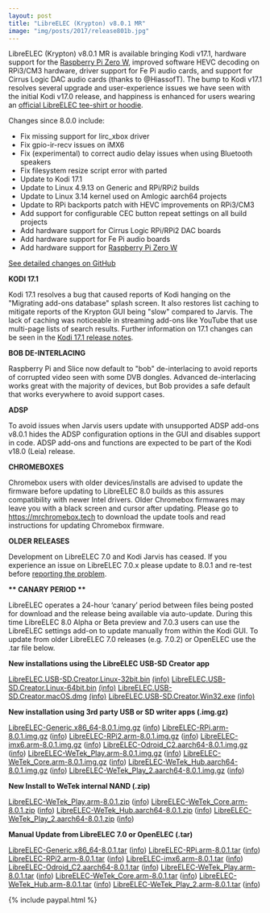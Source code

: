 ```yaml
---
layout: post
title: "LibreELEC (Krypton) v8.0.1 MR"
image: "img/posts/2017/release801b.jpg"
---
```


LibreELEC (Krypton) v8.0.1 MR is available bringing Kodi v17.1, hardware support for the [Raspberry Pi Zero W](https://www.raspberrypi.org/blog/raspberry-pi-zero-w-joins-family/), improved software HEVC decoding on RPi3/CM3 hardware, driver support for Fe Pi audio cards, and support for Cirrus Logic DAC audio cards (thanks to @HiassofT). The bump to Kodi v17.1 resolves several upgrade and user-experience issues we have seen with the initial Kodi v17.0 release, and happiness is enhanced for users wearing an [official LibreELEC tee-shirt or hoodie](https://libreelec.tv/shop/).

Changes since 8.0.0 include:

- Fix missing support for lirc\_xbox driver
- Fix gpio-ir-recv issues on iMX6
- Fix (experimental) to correct audio delay issues when using Bluetooth speakers
- Fix filesystem resize script error with parted
- Update to Kodi 17.1
- Update to Linux 4.9.13 on Generic and RPi/RPi2 builds
- Update to Linux 3.14 kernel used on Amlogic aarch64 projects
- Update to RPi backports patch with HEVC improvements on RPi3/CM3
- Add support for configurable CEC button repeat settings on all build projects
- Add hardware support for Cirrus Logic RPi/RPi2 DAC boards
- Add hardware support for Fe Pi audio boards
- Add hardware support for [Raspberry Pi Zero W](https://www.raspberrypi.org/blog/raspberry-pi-zero-w-joins-family/)

[See detailed changes on GitHub](https://github.com/LibreELEC/LibreELEC.tv/compare/8.0.0...8.0.1)

**KODI 17.1**

Kodi 17.1 resolves a bug that caused reports of Kodi hanging on the "Migrating add-ons database" splash screen. It also restores list caching to mitigate reports of the Krypton GUI being "slow" compared to Jarvis. The lack of caching was noticeable in streaming add-ons like YouTube that use multi-page lists of search results. Further information on 17.1 changes can be seen in the [Kodi 17.1 release notes](https://kodi.tv/kodi-v17-1-krypton/).

**BOB DE-INTERLACING**

Raspberry Pi and Slice now default to "bob" de-interlacing to avoid reports of corrupted video seen with some DVB dongles. Advanced de-interlacing works great with the majority of devices, but Bob provides a safe default that works everywhere to avoid support cases.

**ADSP**

To avoid issues when Jarvis users update with unsupported ADSP add-ons v8.0.1 hides the ADSP configuration options in the GUI and disables support in code. ADSP add-ons and functions are expected to be part of the Kodi v18.0 (Leia) release.

**CHROMEBOXES**

Chromebox users with older devices/installs are advised to update the firmware before updating to LibreELEC 8.0 builds as this assures compatibility with newer Intel drivers. Older Chromebox firmwares may leave you with a black screen and cursor after updating. Please go to https://mrchromebox.tech to download the update tools and read instructions for updating Chromebox firmware.

**OLDER RELEASES**

Development on LibreELEC 7.0 and Kodi Jarvis has ceased. If you experience an issue on LibreELEC 7.0.x please update to 8.0.1 and re-test before [reporting the problem](http://forum.libreelec.tv/forum-35.html).

**\*\* CANARY PERIOD \*\***

LibreELEC operates a 24-hour ‘canary’ period between files being posted for download and the release being available via auto-update. During this time LibreELEC 8.0 Alpha or Beta preview and 7.0.3 users can use the LibreELEC settings add-on to update manually from within the Kodi GUI. To update from older LibreELEC 7.0 releases (e.g. 7.0.2) or OpenELEC use the .tar file below.

**New installations using the LibreELEC USB-SD Creator app**

[LibreELEC.USB-SD.Creator.Linux-32bit.bin](http://releases.libreelec.tv/LibreELEC.USB-SD.Creator.Linux-32bit.bin) [(info)](http://releases.libreelec.tv/LibreELEC.USB-SD.Creator.Linux-32bit.bin?mirrorlist) [LibreELEC.USB-SD.Creator.Linux-64bit.bin](http://releases.libreelec.tv/LibreELEC.USB-SD.Creator.Linux-64bit.bin) [(info)](http://releases.libreelec.tv/LibreELEC.USB-SD.Creator.Linux-64bit.bin?mirrorlist) [LibreELEC.USB-SD.Creator.macOS.dmg](http://releases.libreelec.tv/LibreELEC.USB-SD.Creator.macOS.dmg) [(info)](http://releases.libreelec.tv/LibreELEC.USB-SD.Creator.macOS.dmg?mirrorlist) [LibreELEC.USB-SD.Creator.Win32.exe](http://releases.libreelec.tv/LibreELEC.USB-SD.Creator.Win32.exe) [(info)](http://releases.libreelec.tv/LibreELEC.USB-SD.Creator.Win32.exe?mirrorlist)

**New installation using 3rd party USB or SD writer apps (.img.gz)**

[LibreELEC-Generic.x86\_64-8.0.1.img.gz](http://releases.libreelec.tv/LibreELEC-Generic.x86_64-8.0.1.img.gz) ([info](http://releases.libreelec.tv/LibreELEC-Generic.x86_64-8.0.1.img.gz?mirrorlist)) [LibreELEC-RPi.arm-8.0.1.img.gz](http://releases.libreelec.tv/LibreELEC-RPi.arm-8.0.1.img.gz) ([info](http://releases.libreelec.tv/LibreELEC-RPi.arm-8.0.1.img.gz?mirrorlist)) [LibreELEC-RPi2.arm-8.0.1.img.gz](http://releases.libreelec.tv/LibreELEC-RPi2.arm-8.0.1.img.gz) ([info](http://releases.libreelec.tv/LibreELEC-RPi2.arm-8.0.1.img.gz?mirrorlist)) [LibreELEC-imx6.arm-8.0.1.img.gz](http://releases.libreelec.tv/LibreELEC-imx6.arm-8.0.1.img.gz) ([info](http://releases.libreelec.tv/LibreELEC-imx6.arm-8.0.1.img.gz?mirrorlist)) [LibreELEC-Odroid\_C2.aarch64-8.0.1.img.gz](http://releases.libreelec.tv/LibreELEC-Odroid_C2.aarch64-8.0.1.img.gz) ([info](http://releases.libreelec.tv/LibreELEC-Odroid_C2.aarch64-8.0.1.img.gz?mirrorlist)) [LibreELEC-WeTek\_Play.arm-8.0.1.img.gz](http://releases.libreelec.tv/LibreELEC-WeTek_Play.arm-8.0.1.img.gz) ([info](http://releases.libreelec.tv/LibreELEC-WeTek_Play.arm-8.0.1.img.gz?mirrorlist)) [LibreELEC-WeTek\_Core.arm-8.0.1.img.gz](http://releases.libreelec.tv/LibreELEC-WeTek_Core.arm-8.0.1.img.gz) ([info](http://releases.libreelec.tv/LibreELEC-WeTek_Core.arm-8.0.1.img.gz?mirrorlist)) [LibreELEC-WeTek\_Hub.aarch64-8.0.1.img.gz](http://releases.libreelec.tv/LibreELEC-WeTek_Hub.aarch64-8.0.1.img.gz) ([info](http://releases.libreelec.tv/LibreELEC-WeTek_Hub.aarch64-8.0.1.img.gz?mirrorlist)) [LibreELEC-WeTek\_Play\_2.aarch64-8.0.1.img.gz](http://releases.libreelec.tv/LibreELEC-WeTek_Play_2.aarch64-8.0.1.img.gz) ([info](http://releases.libreelec.tv/LibreELEC-WeTek_Play_2.aarch64-8.0.1.img.gz?mirrorlist))

**New Install to WeTek internal NAND (.zip)**

[LibreELEC-WeTek\_Play.arm-8.0.1.zip](http://releases.libreelec.tv/LibreELEC-WeTek_Play.arm-8.0.1.zip) ([info](http://releases.libreelec.tv/LibreELEC-WeTek_Play.arm-8.0.1.zip?mirrorlist)) [LibreELEC-WeTek\_Core.arm-8.0.1.zip](http://releases.libreelec.tv/LibreELEC-WeTek_Core.arm-8.0.1.zip) ([info](http://releases.libreelec.tv/LibreELEC-WeTek_Core.arm-8.0.1.zip?mirrorlist)) [LibreELEC-WeTek\_Hub.aarch64-8.0.1.zip](http://releases.libreelec.tv/LibreELEC-WeTek_Hub.aarch64-8.0.1.zip) ([info](http://releases.libreelec.tv/LibreELEC-WeTek_Hub.aarch64-8.0.1.zip?mirrorlist)) [LibreELEC-WeTek\_Play\_2.aarch64-8.0.1.zip](http://releases.libreelec.tv/LibreELEC-WeTek_Play_2.aarch64-8.0.1.zip) ([info](http://releases.libreelec.tv/LibreELEC-WeTek_Play_2.aarch64-8.0.1.zip?mirrorlist))

**Manual Update from LibreELEC 7.0 or OpenELEC (.tar)**

[LibreELEC-Generic.x86\_64-8.0.1.tar](http://releases.libreelec.tv/LibreELEC-Generic.x86_64-8.0.1.tar) ([info](http://releases.libreelec.tv/LibreELEC-Generic.x86_64-8.0.1.tar?mirrorlist)) [LibreELEC-RPi.arm-8.0.1.tar](http://releases.libreelec.tv/LibreELEC-RPi.arm-8.0.1.tar) ([info](http://releases.libreelec.tv/LibreELEC-RPi.arm-8.0.1.tar?mirrorlist)) [LibreELEC-RPi2.arm-8.0.1.tar](http://releases.libreelec.tv/LibreELEC-RPi2.arm-8.0.1.tar) ([info](http://releases.libreelec.tv/LibreELEC-RPi2.arm-8.0.1.tar?mirrorlist)) [LibreELEC-imx6.arm-8.0.1.tar](http://releases.libreelec.tv/LibreELEC-imx6.arm-8.0.1.tar) ([info](http://releases.libreelec.tv/LibreELEC-imx6.arm-8.0.1.tar?mirrorlist)) [LibreELEC-Odroid\_C2.aarch64-8.0.1.tar](http://releases.libreelec.tv/LibreELEC-Odroid_C2.aarch64-8.0.1.tar) ([info](http://releases.libreelec.tv/LibreELEC-Odroid_C2.aarch64-8.0.1.tar?mirrorlist)) [LibreELEC-WeTek\_Play.arm-8.0.1.tar](http://releases.libreelec.tv/LibreELEC-WeTek_Play.arm-8.0.1.tar) ([info](http://releases.libreelec.tv/LibreELEC-WeTek_Play.arm-8.0.1.tar?mirrorlist)) [LibreELEC-WeTek\_Core.arm-8.0.1.tar](http://releases.libreelec.tv/LibreELEC-WeTek_Core.arm-8.0.1.tar) ([info](http://releases.libreelec.tv/LibreELEC-WeTek_Core.arm-8.0.1.tar?mirrorlist)) [LibreELEC-WeTek\_Hub.arm-8.0.1.tar](http://releases.libreelec.tv/LibreELEC-WeTek_Hub.aarch64-8.0.1.tar) ([info](http://releases.libreelec.tv/LibreELEC-WeTek_Hub.aarch64-8.0.1.tar?mirrorlist)) [LibreELEC-WeTek\_Play\_2.arm-8.0.1.tar](http://releases.libreelec.tv/LibreELEC-WeTek_Play_2.aarch64-8.0.1.tar) ([info](http://releases.libreelec.tv/LibreELEC-WeTek_Play_2.aarch64-8.0.1.tar?mirrorlist))

{% include paypal.html %}

